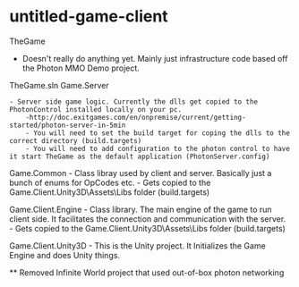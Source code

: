 untitled-game-client
====================

TheGame
  - Doesn't really do anything yet. Mainly just infrastructure code based off the Photon MMO Demo project.

TheGame.sln
  Game.Server
  
    - Server side game logic. Currently the dlls get copied to the PhotonControl installed locally on your pc.
        -http://doc.exitgames.com/en/onpremise/current/getting-started/photon-server-in-5min
        - You will need to set the build target for coping the dlls to the correct directory (build.targets)
        - You will need to add configuration to the photon control to have it start TheGame as the default application (PhotonServer.config)
        
  Game.Common
    - Class libray used by client and server. Basically just a bunch of enums for OpCodes etc.
    - Gets copied to the Game.Client.Unity3D\Assets\Libs folder (build.targets)
  
  Game.Client.Engine
    - Class library. The main engine of the game to run client side. It facilitates the connection and communication 
      with the server.
    - Gets copied to the Game.Client.Unity3D\Assets\Libs folder (build.targets)

  Game.Client.Unity3D
    - This is the Unity project. It Initializes the Game Engine and does Unity things.

** Removed Infinite World project that used out-of-box photon networking
